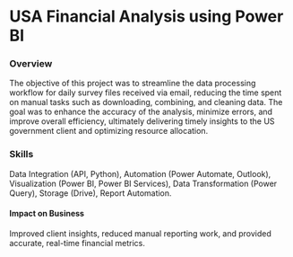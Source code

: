# USA Financial Analysis using Power BI

### Overview
The objective of this project was to streamline the data processing workflow for daily survey files received via email, reducing the time spent on manual tasks such as downloading, combining, and cleaning data. The goal was to enhance the accuracy of the analysis, minimize errors, and improve overall efficiency, ultimately delivering timely insights to the US government client and optimizing resource allocation.

### Skills
Data Integration (API, Python), Automation (Power Automate, Outlook), Visualization (Power BI, Power 
BI Services), Data  Transformation (Power Query), Storage (Drive), Report Automation.

#### Impact on Business
Improved client insights, reduced manual reporting work, and provided accurate, real-time 
financial metrics. 
